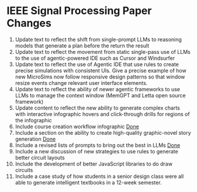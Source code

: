 # IEEE Signal Processing Paper Changes

1. Update text to reflect the shift from single-prompt LLMs to reasoning models that generate a plan before the return the result
2. Update text to reflect the movement from static single-pass use of LLMs to the use of agentic-powered IDE such as Cursor and Windsurfer
3. Update text to reflect the use of Agentic IDE that use rules to create precise simulations with consistent UIs.  Give a precise example of how new MicroSims now follow responsive design patterns so that window resize events change relevant user interface elements.
4. Update text to reflect the ability of newer agentic frameworks to use LLMs to manage the context window (MemGPT and Letta open source framework)
5. Update content to reflect the new ability to generate complex charts with interactive infographic hovers and click-through drills for regions of the infographic
6. Include course creation workflow infographic [Done](sims/book-gen-workflow/index.md)
7. Include a section on the ability to create high-quality graphic-novel story generation [Done](./stories/index.md)
8. Include a revised lists of prompts to bring out the best in LLMs [Done](./prompts/index.md)
9. Include a new discussion of new strategies to use rules to generate better circuit layouts
10. Include the development of better JavaScript libraries to do draw circuits
11. Include a case study of how students in a senior design class were all able to generate intelligent textbooks in a 12-week semester.

